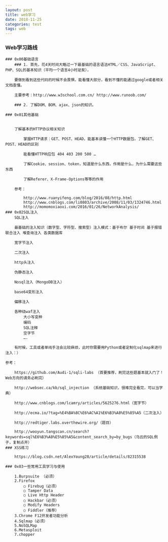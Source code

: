 ```yaml
---
layout: post
title: web学习
date: 2018-11-25
categories: test
tags: web
---
```

### Web学习路线

	### 0x00基础语言
		### 1. 首先，花4天时间大略过一下最基础的语言语法HTML／CSS、JavaScript、PHP、SQL的基本知识（平均一个语言4小时足矣），
		
		要做到看到这些代码的时候不会畏惧，能看懂大部分，看到不懂的能通过google或者相关文档查懂。
		
		主要参考：http://www.w3school.com.cn/ http://www.runoob.com/
		
		### 2. 了解DOM、BOM、ajax、json的知识。
	
	### 0x01其他基础
		

		了解基本的HTTP协议相关知识

			掌握HTTP请求：GET、POST、HEAD，能基本读懂一个HTTP数据包，了解GET、POST、HEAD的区别

			能看懂HTTP响应包 404 403 200 500 …

			了解Cookie、session、token，知道是什么东西，作用是什么，为什么需要这些东西

			了解Referer、X-Frame-Options等等的作用

		参考：

			http://www.ruanyifeng.com/blog/2016/08/http.html
			http://www.cnblogs.com/li0803/archive/2008/11/03/1324746.html
			http://momomoxiaoxi.com/2016/01/26/NetworkAnalysis/
	### 0x02SQL注入
		SQL注入

		最基础的注入知识（数字型、字符型、搜索型）注入模式：基于布尔 基于时间 基于报错 联合注入 堆查询注入 各类数据库

		宽字节注入

		二次注入

		http头注入

		伪静态注入

		Nosql注入（MongoDB注入）

		base64变形注入

		偏移注入

		各种绕waf注入
			大小写变种
			编码
			SQL注释
			空字节
			….

		有时候，工具或者单纯手注会比较麻烦，此时你需要用Python或者定制化sqlmap来进行注入：）

	参考：

		https://github.com/Audi-1/sqli-labs （首要推荐，刷完这些题基本就入门了！Web方向的请务必刷完）

		http://websec.ca/kb/sql_injection （系统基础知识，很难完全看完，可以当字典）

		http://www.cnblogs.com/lcamry/articles/5625276.html（宽字节）

		http://ecma.io/?tag=%E4%BA%8C%E6%AC%A1%E6%B3%A8%E5%85%A5（二次注入）

		http://redtiger.labs.overthewire.org/（题目）

		http://wooyun.tangscan.cn/search?keywords=sql%E6%B3%A8%E5%85%A5&content_search_by=by_bugs（乌云的SQL例子，复制点开）
	### XSS练习
	
		https://blog.csdn.net/AlexYoung28/article/details/82315538
	
	### 0x03一些常用工具学习与使用

		1.Burpsuite （必须）
		2.Firefox
			○ Firebug（必须）
			○ Tamper Data
			○ Live Http Header
			○ Hackbar（必须）
			○ Modify Headers
			○ Fiddler（推荐）
		3.Chrome F12开发者功能分析
		4.Sqlmap（必须）
		5.NoSQLMap
		6.Metasploit
		7.chopper

    ​

	

